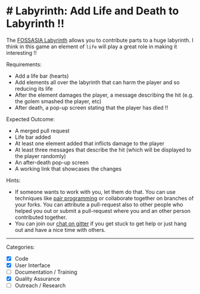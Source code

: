 # # Labyrinth: Add Life and Death to Labyrinth !!

The [FOSSASIA Labyrinth](https://github.com/fossasia/labyrinth/) allows you to contribute parts to a huge labyrinth. I think in this game an element of `life` will play a great role in making it interesting !!

Requirements:
- Add a life bar (hearts)
- Add elements all over the labyrinth that can harm the player and so reducing its life
- After the element damages the player, a message describing the hit (e.g. the golem smashed the player, etc) 
- After death, a pop-up screen stating that the player has died !! 

Expected Outcome:
- A merged pull request
- Life bar added
- At least one element added that inflicts damage to the player
- At least three messages that describe the hit (which will be displayed to the player randomly)
- An after-death pop-up screen
- A working link that showcases the changes 

Hints:
- If someone wants to work with you, let them do that. You can use techniques like [pair programming](https://www.youtube.com/watch?v=vgkahOzFH2Q) or collaborate together on branches of your forks. You can attribute a pull-request also to other people who helped you out or submit a pull-request where you and an other person contributed together.
- You can join our [chat on gitter](https://gitter.im/fossasia/labyrinth) if you get stuck to get help or just hang out and have a nice time with others.

---

Categories:
- [X] Code
- [X] User Interface
- [ ] Documentation / Training
- [X] Quality Assurance
- [ ] Outreach / Research